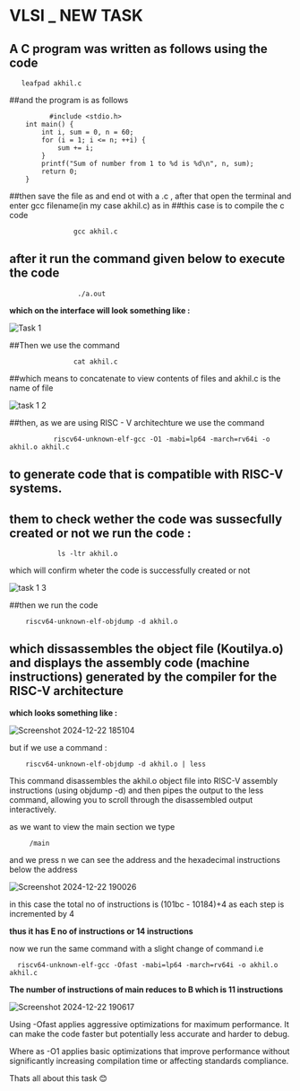 # VLSI _ NEW TASK
## A C program was written as follows using the code 
       leafpad akhil.c
##and the program is as follows 

              #include <stdio.h>
        int main() {
            int i, sum = 0, n = 60;
            for (i = 1; i <= n; ++i) {
                sum += i;
            }
            printf("Sum of number from 1 to %d is %d\n", n, sum);
            return 0;
        }
##then save the file as and end ot with a .c , after that open the terminal and enter gcc filename(in my case akhil.c) as in ##this case is to compile the c code

                                        
                    gcc akhil.c
## after it run the command given below to execute the code

                     ./a.out
**which on the interface will look something like :**

![Task 1](https://github.com/user-attachments/assets/74fed929-b62f-433f-be05-138e83b87c85)


##Then we use the command 

                    cat akhil.c
##which means to concatenate to view contents of files and akhil.c is the name of file

![task 1 2](https://github.com/user-attachments/assets/13c666dc-634e-427c-b143-5520dff231a3)


##then,  as we are using RISC - V architechture we use the command 

               riscv64-unknown-elf-gcc -O1 -mabi=lp64 -march=rv64i -o akhil.o akhil.c
## to generate code that is compatible with RISC-V systems.

## them to check wether the code was sussecfully created or not we run the code : 

                ls -ltr akhil.o
which will confirm wheter the code is successfully created or not 

![task 1 3](https://github.com/user-attachments/assets/15c1abb5-a2a6-4aed-abd0-faf42190c70c)


##then we run the code 

        riscv64-unknown-elf-objdump -d akhil.o
## which dissassembles the object file (Koutilya.o) and displays the assembly code (machine instructions) generated by the compiler for the RISC-V architecture

**which looks something like :**

![Screenshot 2024-12-22 185104](https://github.com/user-attachments/assets/785efd51-4b53-4b1f-8072-204d2d51e1dd)

but if we use a command :

        riscv64-unknown-elf-objdump -d akhil.o | less
        
This command disassembles the akhil.o object file into RISC-V assembly instructions (using objdump -d) and then pipes the output to the less command, allowing you to scroll through the disassembled output interactively.  

as we want to view the main section we type 

         /main 
and we press n
we can see the address and the hexadecimal instructions below the address


![Screenshot 2024-12-22 190026](https://github.com/user-attachments/assets/6846fc6b-cac9-4190-aab5-f69ca1124b9b)


in this case the total no of instructions is (101bc - 10184)+4 as each step is incremented by 4 

**thus it has E no of instructions or 14 instructions**

now we run the same command with a slight change of command i.e 

      riscv64-unknown-elf-gcc -Ofast -mabi=lp64 -march=rv64i -o akhil.o akhil.c
**The number of instructions of main reduces to B which is 11 instructions**


![Screenshot 2024-12-22 190617](https://github.com/user-attachments/assets/14860f1c-4b5f-48c0-ace7-57257fbd1721)


Using -Ofast applies aggressive optimizations for maximum performance. It can make the code faster but potentially less accurate and harder to debug.

Where as -O1 applies basic optimizations that improve performance without significantly increasing compilation time or affecting standards compliance.


Thats all about this task  😊
